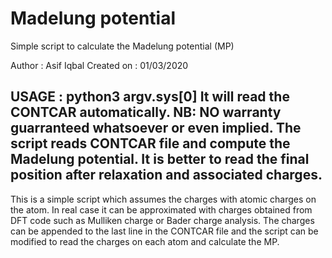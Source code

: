 # Madelung potential
Simple script to calculate the Madelung potential (MP)

Author			: Asif Iqbal
Created on	: 01/03/2020

USAGE				: python3 argv.sys[0] It will read the CONTCAR automatically.
NB: NO warranty guarranteed whatsoever or even implied. The script reads
CONTCAR file and compute the Madelung potential. It is better to read the final
position after relaxation and associated charges.
---
This is a simple script which assumes the charges with atomic charges on the atom.
In real case it can be approximated with charges obtained from DFT code such as
Mulliken charge or Bader charge analysis. 
The charges can be appended to the last line in the CONTCAR file and the script 
can be modified to read the charges on each atom and calculate the MP.
